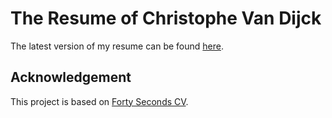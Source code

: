 The Resume of Christophe Van Dijck
===================================

The latest version of my resume can be found [here](https://github.com/cvandijck/Resume/releases/latest/download/resume.pdf).

## Acknowledgement

This project is based on [Forty Seconds CV](https://github.com/PandaScience/FortySecondsCV).
